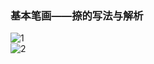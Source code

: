 ﻿---
layout: post
tags: [语文临池]
author: lqq
---

### 基本笔画——捺的写法与解析


![1](https://xintd.github.io/lqq/images/lqq/img_4.png)  
![2](https://xintd.github.io/lqq/images/lqq/img_5.png)  